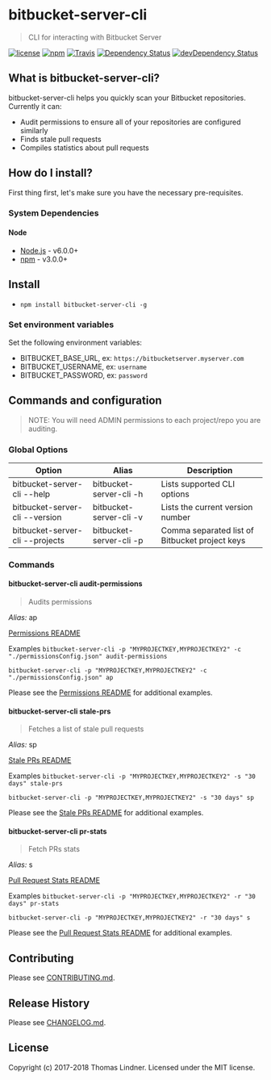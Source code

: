 # bitbucket-server-cli

> CLI for interacting with Bitbucket Server

[![license](https://img.shields.io/github/license/tclindner/bitbucket-server-cli.svg?maxAge=2592000&style=flat-square)](https://github.com/tclindner/bitbucket-server-cli/blob/master/LICENSE)
[![npm](https://img.shields.io/npm/v/bitbucket-server-cli.svg?maxAge=2592000?style=flat-square)](https://www.npmjs.com/package/bitbucket-server-cli)
[![Travis](https://img.shields.io/travis/tclindner/bitbucket-server-cli.svg?maxAge=2592000?style=flat-square)](https://travis-ci.org/tclindner/bitbucket-server-cli)
[![Dependency Status](https://david-dm.org/tclindner/bitbucket-server-cli.svg?style=flat-square)](https://david-dm.org/tclindner/bitbucket-server-cli)
[![devDependency Status](https://david-dm.org/tclindner/bitbucket-server-cli/dev-status.svg?style=flat-square)](https://david-dm.org/tclindner/bitbucket-server-cli#info=devDependencies)

## What is bitbucket-server-cli?

bitbucket-server-cli helps you quickly scan your Bitbucket repositories.
Currently it can:

* Audit permissions to ensure all of your repositories are configured similarly
* Finds stale pull requests
* Compiles statistics about pull requests

## How do I install?

First thing first, let's make sure you have the necessary pre-requisites.

### System Dependencies

#### Node

* [Node.js](https://nodejs.org/) - v6.0.0+
* [npm](http://npmjs.com) - v3.0.0+

## Install

* `npm install bitbucket-server-cli -g`

### Set environment variables

Set the following environment variables:

* BITBUCKET_BASE_URL, ex: `https://bitbucketserver.myserver.com`
* BITBUCKET_USERNAME, ex: `username`
* BITBUCKET_PASSWORD, ex: `password`

## Commands and configuration

> NOTE: You will need ADMIN permissions to each project/repo you are auditing.

### Global Options

| Option | Alias | Description |
|---|---|---|
| bitbucket-server-cli --help | bitbucket-server-cli -h | Lists supported CLI options |
| bitbucket-server-cli --version | bitbucket-server-cli -v | Lists the current version number |
| bitbucket-server-cli --projects | bitbucket-server-cli -p | Comma separated list of Bitbucket project keys |

### Commands

#### bitbucket-server-cli audit-permissions

> Audits permissions

*Alias:* ap

[Permissions README](src/plugins/permissions/README.md)

Examples
`bitbucket-server-cli -p "MYPROJECTKEY,MYPROJECTKEY2" -c "./permissionsConfig.json" audit-permissions`

`bitbucket-server-cli -p "MYPROJECTKEY,MYPROJECTKEY2" -c "./permissionsConfig.json" ap`

Please see the [Permissions README](src/plugins/permissions/README.md) for additional examples.

#### bitbucket-server-cli stale-prs

> Fetches a list of stale pull requests

*Alias:* sp

[Stale PRs README](src/plugins/stale-prs/README.md)

Examples
`bitbucket-server-cli -p "MYPROJECTKEY,MYPROJECTKEY2" -s "30 days" stale-prs`

`bitbucket-server-cli -p "MYPROJECTKEY,MYPROJECTKEY2" -s "30 days" sp`

Please see the [Stale PRs README](src/plugins/stale-prs/README.md) for additional examples.

#### bitbucket-server-cli pr-stats

> Fetch PRs stats

*Alias:* s

[Pull Request Stats README](src/plugins/stats/README.md)

Examples
`bitbucket-server-cli -p "MYPROJECTKEY,MYPROJECTKEY2" -r "30 days" pr-stats`

`bitbucket-server-cli -p "MYPROJECTKEY,MYPROJECTKEY2" -r "30 days" s`

Please see the [Pull Request Stats README](src/plugins/stats/README.md) for additional examples.

## Contributing

Please see [CONTRIBUTING.md](CONTRIBUTING.md).

## Release History

Please see [CHANGELOG.md](CHANGELOG.md).

## License

Copyright (c) 2017-2018 Thomas Lindner. Licensed under the MIT license.
